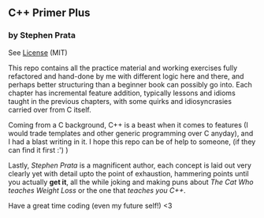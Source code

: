 
## C++ Primer Plus
### by Stephen Prata
See [License](LICENSE) (MIT)

This repo contains all the practice material and working exercises fully refactored
and hand-done by me with different logic here and there, and perhaps better
structuring than a beginner book can possibly go into.
Each chapter has incremental feature addition, typically lessons and idioms
taught in the previous chapters, with some quirks and idiosyncrasies carried
over from C itself.

Coming from a C background, C++ is a beast when it comes to features (I would
trade templates and other generic programming over C anyday), and I had
a blast writing in it. I hope this repo can be of help to someone, (if they can
find it first :') )

Lastly, _Stephen Prata_ is a magnificent author, each concept is laid out
very clearly yet with detail upto the point of exhaustion, hammering points until
you actually **get it**, all the while joking and making puns about _The Cat Who teaches
Weight Loss_ or the one that _teaches you C++_.

Have a great time coding (even my future self!) <3

